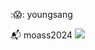 :😱: youngsang
  
:mailbox_with_mail: moass2024
<a href="mailto:goyoungsang@gmail.com">
   <img src="https://img.shields.io/badge/Gmail-d14836?style=flat-square&logo=Gmail&logoColor=white&link=koala.ohgiraffers@gmail.com"/>
</a>
</div>
